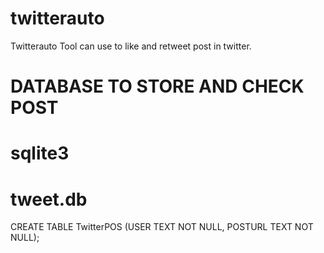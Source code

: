 # twitterauto

Twitterauto Tool can use to like and retweet post in twitter.

# DATABASE TO STORE AND CHECK POST
# sqlite3

# tweet.db

CREATE TABLE TwitterPOS
         (USER           TEXT    NOT NULL,
   POSTURL        TEXT     NOT NULL);
